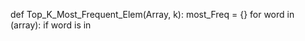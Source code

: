 def Top_K_Most_Frequent_Elem(Array, k):
    most_Freq = {}
    for word in (array):
        if word is in 
